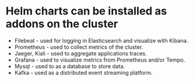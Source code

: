 # Helm charts can be installed as addons on the cluster

- Filebeat - used for logging in Elasticsearch and visualize with Kibana.
- Prometheus - used to collect metrics of the cluster.
- Jaeger, Kiali - used to aggregate applications traces.
- Grafana - used to visualize metrics from Prometheus and/or Tempo.
- Mysql - used to as a database to store data.
- Kafka - used as a distributed event streaming platform.
